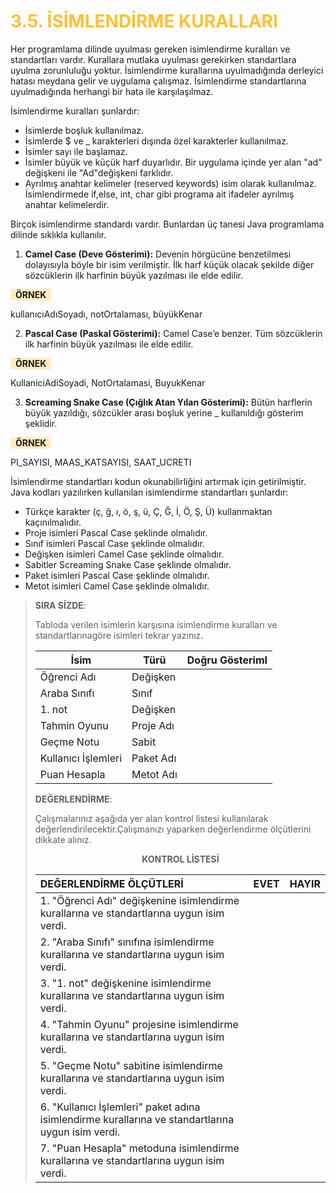 <h1 style="color:#ffc034">3.5. İSİMLENDİRME KURALLARI</h1>

Her programlama dilinde uyulması gereken isimlendirme kuralları ve standartları vardır. Kurallara mutlaka uyulması gerekirken standartlara uyulma zorunluluğu yoktur. İsimlendirme kurallarına uyulmadığında derleyici hatası meydana gelir ve uygulama çalışmaz. İsimlendirme standartlarına uyulmadığında herhangi bir hata ile karşılaşılmaz. 

İsimlendirme kuralları şunlardır:
* İsimlerde boşluk kullanılmaz.
* İsimlerde $ ve _ karakterleri dışında özel karakterler kullanılmaz.
* İsimler sayı ile başlamaz.
* İsimler büyük ve küçük harf duyarlıdır. Bir uygulama içinde yer alan "ad" değişkeni ile "Ad"değişkeni farklıdır.
* Ayrılmış anahtar kelimeler (reserved keywords) isim olarak kullanılmaz. İsimlendirmede if,else, int, char gibi programa ait ifadeler ayrılmış anahtar kelimelerdir.

Birçok isimlendirme standardı vardır. Bunlardan üç tanesi Java programlama dilinde sıklıkla kullanılır.

1. **Camel Case (Deve Gösterimi):** Devenin hörgücüne benzetilmesi dolayısıyla böyle bir isim verilmiştir. İlk harf küçük olacak şekilde diğer sözcüklerin ilk harfinin büyük yazılması ile elde edilir. 

<span style="font-weight:bold; padding-top:1px; padding-bottom:1px; padding-left:8px; padding-right:8px; background-color:#FFEEC4;">ÖRNEK</span>


kullanıcıAdıSoyadı, notOrtalaması, büyükKenar

2. **Pascal Case (Paskal Gösterimi):** Camel Case’e benzer. Tüm sözcüklerin ilk harfinin büyük yazılması ile elde edilir.

<span style="font-weight:bold; padding-top:1px; padding-bottom:1px; padding-left:8px; padding-right:8px; background-color:#FFEEC4;">ÖRNEK</span>


KullaniciAdiSoyadi, NotOrtalamasi, BuyukKenar

3. **Screaming Snake Case (Çığlık Atan Yılan Gösterimi):** Bütün harflerin büyük yazıldığı, sözcükler arası boşluk yerine _ kullanıldığı gösterim şeklidir.

<span style="font-weight:bold; padding-top:1px; padding-bottom:1px; padding-left:8px; padding-right:8px; background-color:#FFEEC4;">ÖRNEK</span>


PI_SAYISI, MAAS_KATSAYISI, SAAT_UCRETI

İsimlendirme standartları kodun okunabilirliğini artırmak için getirilmiştir. Java kodları yazılırken kullanılan isimlendirme standartları şunlardır:

- Türkçe karakter (ç, ğ, ı, ö, ş, ü, Ç, Ğ, İ, Ö, Ş, Ü) kullanmaktan kaçınılmalıdır.
- Proje isimleri Pascal Case şeklinde olmalıdır.
- Sınıf isimleri Pascal Case şeklinde olmalıdır.
- Değişken isimleri Camel Case şeklinde olmalıdır.
- Sabitler Screaming Snake Case şeklinde olmalıdır.
- Paket isimleri Pascal Case şeklinde olmalıdır.
- Metot isimleri Camel Case şeklinde olmalıdır.

>**SIRA SİZDE**: 
>
>Tabloda verilen isimlerin karşısına isimlendirme kuralları ve standartlarınagöre isimleri tekrar yazınız.
>
>| İsim                | Türü      | Doğru GösterimI |
>| ------------------- | --------- | --------------- |
>| Öğrenci Adı         | Değişken  |
>| Araba Sınıfı        | Sınıf     |
>| 1. not              | Değişken  |
>| Tahmin Oyunu        | Proje Adı |
>| Geçme Notu          | Sabit     |
>| Kullanıcı İşlemleri | Paket Adı |
>| Puan Hesapla        | Metot Adı |
>
>
>**DEĞERLENDİRME**: 
>
>Çalışmalarınız aşağıda yer alan kontrol listesi kullanılarak değerlendirilecektir.Çalışmanızı yaparken değerlendirme ölçütlerini dikkate alınız.
>
><div style="text-align:center;"><b>KONTROL LİSTESİ</b></div>
>
>| DEĞERLENDİRME ÖLÇÜTLERİ                                                                           | EVET | HAYIR |
>| :------------------------------------------------------------------------------------------------- | ---- | ----- |
>| 1. "Öğrenci Adı" değişkenine isimlendirme kurallarına ve standartlarına uygun isim verdi.         |
>| 2. "Araba Sınıfı" sınıfına isimlendirme kurallarına ve standartlarına uygun isim verdi.           |
>| 3. "1. not" değişkenine isimlendirme kurallarına ve standartlarına uygun isim verdi.              |
>| 4. "Tahmin Oyunu" projesine isimlendirme kurallarına ve standartlarına uygun isim verdi.          |
>| 5. "Geçme Notu" sabitine isimlendirme kurallarına ve standartlarına uygun isim verdi.             |
>| 6. "Kullanıcı İşlemleri" paket adına isimlendirme kurallarına ve standartlarına uygun isim verdi. |
>| 7. "Puan Hesapla" metoduna isimlendirme kurallarına ve standartlarına uygun isim verdi.           |